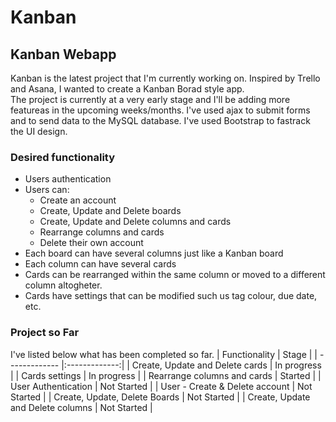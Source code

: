 # Kanban

## Kanban Webapp

Kanban is the latest project that I'm currently working on. Inspired by Trello and Asana, I wanted to create a Kanban Borad style app.  
The project is currently at a very early stage and I'll be adding more featureas in the upcoming weeks/months.
I've used ajax to submit forms and to send data to the MySQL database. I've used Bootstrap to fastrack the UI design.

### Desired functionality

- Users authentication
- Users can:
  - Create an account
  - Create, Update and Delete boards
  - Create, Update and Delete columns and cards
  - Rearrange columns and cards
  - Delete their own account
- Each board can have several columns just like a Kanban board
- Each column can have several cards
- Cards can be rearranged within the same column or moved to a different column altogheter.
- Cards have settings that can be modified such us tag colour, due date, etc.

### Project so Far

I've listed below what has been completed so far.
| Functionality | Stage |
| ------------- |:-------------:|
| Create, Update and Delete cards | In progress |
| Cards settings | In progress |
| Rearrange columns and cards | Started |
| User Authentication | Not Started |
| User - Create & Delete account | Not Started |
| Create, Update, Delete Boards | Not Started |
| Create, Update and Delete columns | Not Started |
